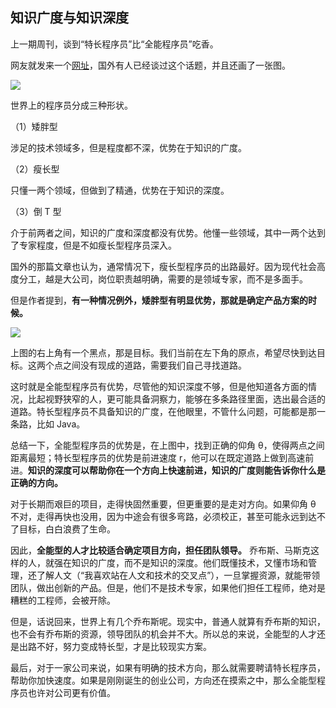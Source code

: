 ## 知识广度与知识深度

上一期周刊，谈到“特长程序员”比“全能程序员”吃香。

网友就发来一个[网址](https://nested.substack.com/p/short-fat-engineers-are-undervalued)，国外有人已经谈过这个话题，并且还画了一张图。

![](https://cdn.beekka.com/blogimg/asset/202102/bg2021021404.jpg)

世界上的程序员分成三种形状。

（1）矮胖型

涉足的技术领域多，但是程度都不深，优势在于知识的广度。

（2）瘦长型

只懂一两个领域，但做到了精通，优势在于知识的深度。

（3）倒 T 型

介于前两者之间，知识的广度和深度都没有优势。他懂一些领域，其中一两个达到了专家程度，但是不如瘦长型程序员深入。

国外的那篇文章也认为，通常情况下，瘦长型程序员的出路最好。因为现代社会高度分工，越是大公司，岗位职责越明确，需要的是领域专家，而不是多面手。

但是作者提到，**有一种情况例外，矮胖型有明显优势，那就是确定产品方案的时候。**

![](https://www.wangbase.com/blogimg/asset/202102/bg2021021405.jpg)

上图的右上角有一个黑点，那是目标。我们当前在左下角的原点，希望尽快到达目标。这两个点之间没有现成的道路，需要我们自己寻找道路。

这时就是全能型程序员有优势，尽管他的知识深度不够，但是他知道各方面的情况，比起视野狭窄的人，更可能具备洞察力，能够在多条路径里面，选出最合适的道路。特长型程序员不具备知识的广度，在他眼里，不管什么问题，可能都是那一条路，比如 Java。

总结一下，全能型程序员的优势是，在上图中，找到正确的仰角 θ，使得两点之间距离最短；特长型程序员的优势是前进速度 r，他可以在既定道路上做到高速前进。**知识的深度可以帮助你在一个方向上快速前进，知识的广度则能告诉你什么是正确的方向。** 

对于长期而艰巨的项目，走得快固然重要，但更重要的是走对方向。如果仰角 θ 不对，走得再快也没用，因为中途会有很多弯路，必须校正，甚至可能永远到达不了目标，白白浪费了生命。

因此，**全能型的人才比较适合确定项目方向，担任团队领导。** 乔布斯、马斯克这样的人，就强在知识的广度，而不是知识的深度。他们既懂技术，又懂市场和管理，还了解人文（“我喜欢站在人文和技术的交叉点”），一旦掌握资源，就能带领团队，做出创新的产品。但是，他们不是技术专家，如果他们担任工程师，绝对是糟糕的工程师，会被开除。

但是，话说回来，世界上有几个乔布斯呢。现实中，普通人就算有乔布斯的知识，也不会有乔布斯的资源，领导团队的机会并不大。所以总的来说，全能型的人才还是出路不好，努力变成特长型，才是比较现实方案。

最后，对于一家公司来说，如果有明确的技术方向，那么就需要聘请特长程序员，帮助你加快速度。如果是刚刚诞生的创业公司，方向还在摸索之中，那么全能型程序员也许对公司更有价值。
